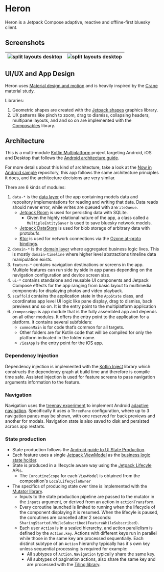 # Heron

Heron is a Jetpack Compose adaptive, reactive and offline-first bluesky client.

## Screenshots

| ![split layouts desktop](./docs/images/portrait.gif) | ![split layouts desktop](./docs/images/landscape.gif) |
|------------------------------------------------------|-------------------------------------------------------|

## UI/UX and App Design

Heron uses [Material design and motion](https://m3.material.io/) and is heavily inspired by the
[Crane](https://m2.material.io/design/material-studies/crane.html) material study.

Libraries:

1. Geometric shapes are created with
   the [Jetpack shapes](https://developer.android.com/jetpack/androidx/releases/graphics) graphics
   library.
2. UX patterns like pinch to zoom, drag to dismiss, collapsing headers, multipane layouts, and
   and so on are implemented with the [Composables](https://github.com/tunjid/composables) library.

## Architecture

This is a
multi-module [Kotlin Multiplatform](https://www.jetbrains.com/help/kotlin-multiplatform-dev/get-started.html)
project targeting Android, iOS and Desktop that follows
the [Android architecture guide](https://developer.android.com/topic/architecture).

For more details about this kind of architecture, take a look at
the [Now in Android sample](https://github.com/android/nowinandroid) repository,
this app follows the same architecture principles it does, and the architecture decisions are very
similar.

There are 6 kinds of modules:

1. `data-*` is the [data layer](https://developer.android.com/topic/architecture/data-layer) of the
   app containing models data and repository implementations for reading and writing that data.
   Data reads should never error, while writes are queued with a `WriteQueue`.
    - [Jetpack Room](https://developer.android.com/jetpack/androidx/releases/room)
      is used for persisting data with SQLite.
        - Given the highly relational nature of the app, a class called a `MultipleEntitySaver` is
          used to save bluesky
          network models.
    - [Jetpack DataStore](https://developer.android.com/jetpack/androidx/releases/datastore)
      is used for blob storage of arbitrary data with protobufs.
    - [Ktor](https://ktor.io/) is used for network connections via the
      [Ozone at-proto bindings](https://github.com/christiandeange/ozone).
2. `domain-*` is the [domain layer](https://developer.android.com/topic/architecture/domain-layer)
   where aggregated business logic lives. This is mostly `domain-timeline` where higher level
   abstractions timeline data manipulation exists.
3. `feature-*` contains navigation destinations or screens in the app. Multiple features can
   run side by side in app panes depending on the navigation configuration and device screen size.
4. `ui-*` contains standalone and reusable UI components and Jetpack Compose effects for the app
   ranging from basic layout to multimedia components for displaying photos and video playback.
5. `scaffold` contains the application state in the `AppState` class, and coordinates app level
   UI logic like pane display, drag to dismiss, back previews and so on. It is the entry point to
   the multiplatform application
6. `/composeApp` is app module that is the fully assembled app and depends on all other modules.
   It offers the entry point to the application for a platform.
   It contains several subfolders:
    - `commonMain` is for code that’s common for all targets.
    - Other folders are for Kotlin code that will be compiled for only the platform indicated in the
      folder name.
    - `/iosApp` is the entry point for the iOS app.

### Dependency Injection

Dependency injection is implemented with the [Kotlin Inject](https://github.com/evant/kotlin-inject)
library which constructs the dependency graph at build time
and therefore is compile time safe. Assisted injection is used for feature screens to pass
navigation arguments information to the feature.

### Navigation

Navigation uses the [treenav experiment](https://github.com/tunjid/treeNav) to implement
Android [adaptive navigation](https://developer.android.com/develop/ui/compose/layouts/adaptive).
Specifically it uses a `ThreePane` configuration, where up to 3 navigation panes may be shown, with
one reserved for back previews and another for modals. Navigation state is also saved to disk and
persisted across app restarts.

### State production

* State production follows
  the [Android guide to UI State Production](https://developer.android.com/topic/architecture/ui-layer/state-production).
* Each feature uses a
  single [Jetpack ViewModel](https://developer.android.com/topic/libraries/architecture/viewmodel)
  as
  the [business logic state holder](https://developer.android.com/topic/architecture/ui-layer/stateholders).
* State is produced in a lifecycle aware way using
  the [Jetpack Lifecyle](https://developer.android.com/jetpack/androidx/releases/lifecycle) APIs.
    * The `CoroutineScope` for each `ViewModel` is obtained from the composition's
      `LocalLifecycleOwner`
* The specifics of producing state over time is implemented with
  the [Mutator library](https://github.com/tunjid/Mutator).
    * Inputs to the state production pipeline are passed to the mutator in the `inputs` argument, or
      derived from an action in `actionTransform`.
    * Every coroutine launched is limited to running when the lifecycle of the component displaying
      it is resumed. When the lifecyle
      is paused, the coroutines are cancelled after 2 seconds:
      `SharingStarted.WhileSubscribed(FeatureWhileSubscribed)`.
    * Each user `Action` is in a sealed hierarchy, and action parallelism is defined by the
      `Action.key`. Actions with different keys run in parallel
      while those in the same key are processed sequentially. Each distinct subtype of an `Action`
      hierarchy typically has it's own
      key unless sequential processing is required for example:
        * All subtypes of `Action.Navigation` typically share the same key.
        * All subtypes of pagination actions, also share the same key and are processed with
          the [Tiling library](https://github.com/tunjid/Tiler).
